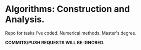 # Algorithms: Construction and Analysis.
Repo for tasks I've coded. Numerical methods. Master's degree.

**COMMITS/PUSH REQUESTS WILL BE IGNORED.**
